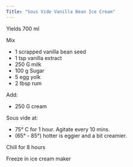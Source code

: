 ```yaml
---
Title: "Sous Vide Vanilla Bean Ice Cream"
---
```


Yields 700 ml

Mix
* 1 scrapped vanilla bean seed
* 1 tsp vanilla extract
* 250 G milk
* 100 g Sugar
* 5 egg yolk
* 2 tbsp rum

Add:
* 250 G cream

Sous vide at:
* 75° C for 1 hour. Agitate every 10 mins.
* (65° - 85°) hotter is eggier and a bit creamier. 

Chill for 8 hours

Freeze in ice cream maker
